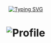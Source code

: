 <div align="center">
     <div>
        <a href="https://blog.imzjw.cn"><img src="https://readme-typing-svg.demolab.com?font=Fira+Code&pause=1000&random=false&width=600&separator=%3C&lines=Welcome+to+billchou's+GitHub+homepage%3CI'm a bricklayer who doesn't take my job seriously" alt="Typing SVG" /></a>
    </div>
<h1 align="center">     
     
![Profile](https://github-widgetbox.vercel.app/api/profile?username=billchoucn&data=followers,repositories,stars)
</h1>
